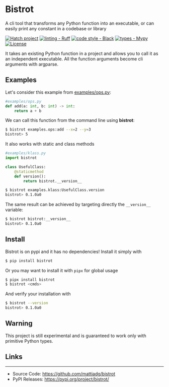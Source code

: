 # Bistrot
A cli tool that transforms any Python function into an executable, or can easily print any constant in a codebase or 
library

[![Hatch project](https://img.shields.io/badge/%F0%9F%A5%9A-Hatch-4051b5.svg)](https://github.com/pypa/hatch) [![linting - Ruff](https://img.shields.io/endpoint?url=https://raw.githubusercontent.com/astral-sh/ruff/main/assets/badge/v2.json)](https://github.com/astral-sh/ruff) [![code style - Black](https://img.shields.io/badge/code%20style-black-000000.svg)](https://github.com/psf/black) [![types - Mypy](https://img.shields.io/badge/types-Mypy-blue.svg)](https://github.com/python/mypy) [![License](https://img.shields.io/badge/License-BSD_3--Clause-blue.svg)](https://opensource.org/licenses/BSD-3-Clause)

It takes an existing Python function in a project and allows you to call it as an independent executable. All the
 function arguments become cli arguments with argparse.

## Examples
Let's consider this example from [examples/ops.py](examples/ops.py): 
```python
#examples/ops.py
def add(a: int, b: int) -> int:
    return a + b
```
We can call this function from the command line using **bistrot**:

```bash
$ bistrot examples.ops:add --x=2 --y=3
bistrot> 5
```

It also works with static and class methods
```python
#examples/klass.py
import bistrot

class UsefulClass:
    @staticmethod
    def version():
        return bistrot.__version__
```

```bash
$ bistrot examples.klass:UsefulClass.version
bistrot> 0.1.0a0
```

The same result can be achieved by targeting directly the `__version__` variable:
```bash
$ bistrot bistrot:__version__
bistrot> 0.1.0a0
```

## Install
Bistrot is on pypi and it has no dependencies! Install it simply with
```bash
$ pip install bistrot
```

Or you may want to install it with `pipx` for global usage

```bash
$ pipx install bistrot
$ bistrot <cmds>
```

And verify your installation with 
```bash
$ bistrot --version
bistrot> 0.1.0a0
```

## Warning
This project is still experimental and is guaranteed to work only with primitive Python types.

## Links

---
- Source Code: https://github.com/mattiadg/bistrot
- PyPI Releases: https://pypi.org/project/bistrot/
